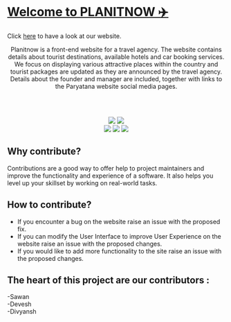 # [Welcome to PLANITNOW ✈️](https://planitnow.xyz)

Click [here](https://planitnow.xyz) to have a look at our website.
<p align="center">
Planitnow is a front-end website for a travel agency. The website contains details about tourist destinations, available hotels and car booking services. We focus on displaying various attractive places within the country and tourist packages are updated as they are announced by the travel agency. Details about the founder and manager are included, together with links to the Paryatana website social media pages.
</p>

<br> <br>

<p align="center">

<img src="https://forthebadge.com/images/badges/built-by-developers.svg"/>
<img src="https://forthebadge.com/images/badges/uses-brains.svg"/>
<br>
<img src="https://forthebadge.com/images/badges/made-with-javascript.svg"/>
<img src="https://forthebadge.com/images/badges/powered-by-responsibility.svg"/>
<img src="https://forthebadge.com/images/badges/built-with-love.svg"/>

<p>

## Why contribute?
 Contributions are a good way to offer help to project maintainers and improve the functionality and experience of a software. It also helps you level up your skillset by working on real-world tasks.
 
 ## How to contribute? 
- If you encounter a bug on the website raise an issue with the proposed fix.
- If you can modify the User Interface to improve User Experience on the website raise an issue with the proposed changes. 
- If you would like to add more functionality to the site raise an issue with the proposed changes.
 


## The heart of this project are our contributors : 

-Sawan<br>
-Devesh<br>
-Divyansh




